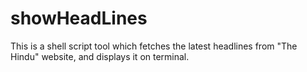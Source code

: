 # showHeadLines
This is a shell script tool which fetches the latest headlines from "The Hindu" website, and displays it on terminal.
